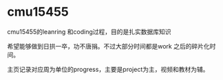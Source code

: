 # cmu15455
cmu15455的leanring 和coding过程，目的是扎实数据库知识

希望能够做到日拱一卒，功不唐捐。不过大部分时间都是work 之后的碎片化时间。

主页记录对应周为单位的progress，主要是project为主，视频和教材为辅。

